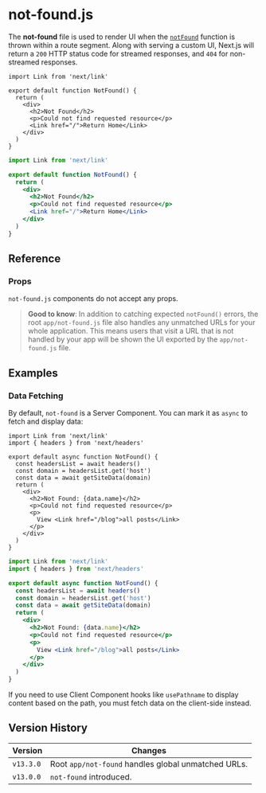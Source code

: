 # not-found.js

The **not-found** file is used to render UI when the [`notFound`](/docs/app/api-reference/functions/not-found.md) function is thrown within a route segment. Along with serving a custom UI, Next.js will return a `200` HTTP status code for streamed responses, and `404` for non-streamed responses.

```tsx filename="app/not-found.tsx" switcher
import Link from 'next/link'

export default function NotFound() {
  return (
    <div>
      <h2>Not Found</h2>
      <p>Could not find requested resource</p>
      <Link href="/">Return Home</Link>
    </div>
  )
}
```

```jsx filename="app/blog/not-found.js" switcher
import Link from 'next/link'

export default function NotFound() {
  return (
    <div>
      <h2>Not Found</h2>
      <p>Could not find requested resource</p>
      <Link href="/">Return Home</Link>
    </div>
  )
}
```

## Reference

### Props

`not-found.js` components do not accept any props.

> **Good to know**: In addition to catching expected `notFound()` errors, the root `app/not-found.js` file also handles any unmatched URLs for your whole application. This means users that visit a URL that is not handled by your app will be shown the UI exported by the `app/not-found.js` file.

## Examples

### Data Fetching

By default, `not-found` is a Server Component. You can mark it as `async` to fetch and display data:

```tsx filename="app/not-found.tsx" switcher
import Link from 'next/link'
import { headers } from 'next/headers'

export default async function NotFound() {
  const headersList = await headers()
  const domain = headersList.get('host')
  const data = await getSiteData(domain)
  return (
    <div>
      <h2>Not Found: {data.name}</h2>
      <p>Could not find requested resource</p>
      <p>
        View <Link href="/blog">all posts</Link>
      </p>
    </div>
  )
}
```

```jsx filename="app/not-found.jsx" switcher
import Link from 'next/link'
import { headers } from 'next/headers'

export default async function NotFound() {
  const headersList = await headers()
  const domain = headersList.get('host')
  const data = await getSiteData(domain)
  return (
    <div>
      <h2>Not Found: {data.name}</h2>
      <p>Could not find requested resource</p>
      <p>
        View <Link href="/blog">all posts</Link>
      </p>
    </div>
  )
}
```

If you need to use Client Component hooks like `usePathname` to display content based on the path, you must fetch data on the client-side instead.

## Version History

| Version   | Changes                                             |
| --------- | --------------------------------------------------- |
| `v13.3.0` | Root `app/not-found` handles global unmatched URLs. |
| `v13.0.0` | `not-found` introduced.                             |
